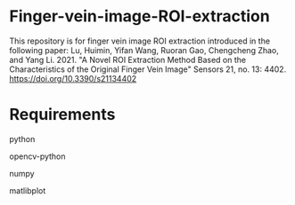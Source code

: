 # Finger-vein-image-ROI-extraction

This repository is for finger vein image ROI extraction introduced in the following paper:
Lu, Huimin, Yifan Wang, Ruoran Gao, Chengcheng Zhao, and Yang Li. 2021. "A Novel ROI Extraction Method Based on the Characteristics of the Original Finger Vein Image" Sensors 21, no. 13: 4402. https://doi.org/10.3390/s21134402

# Requirements

python

opencv-python

numpy

matlibplot
